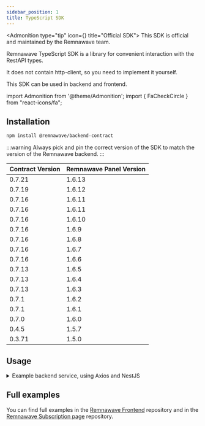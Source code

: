 ```yaml
---
sidebar_position: 1
title: TypeScript SDK
---
```


<Admonition type="tip" icon={<FaCheckCircle />} title="Official SDK">
This SDK is official and maintained by the Remnawave team.
</Admonition>

Remnawave TypeScript SDK is a library for convenient interaction with the RestAPI types.

It does not contain http-client, so you need to implement it yourself.

This SDK can be used in backend and frontend.

import Admonition from '@theme/Admonition';
import { FaCheckCircle } from "react-icons/fa";

## Installation

```bash
npm install @remnawave/backend-contract
```

:::warning
Always pick and pin the correct version of the SDK to match the version of the Remnawave backend.
:::

| Contract Version | Remnawave Panel Version |
| ---------------- | ----------------------- |
| 0.7.21           | 1.6.13                  |
| 0.7.19           | 1.6.12                  |
| 0.7.16           | 1.6.11                  |
| 0.7.16           | 1.6.11                  |
| 0.7.16           | 1.6.10                  |
| 0.7.16           | 1.6.9                   |
| 0.7.16           | 1.6.8                   |
| 0.7.16           | 1.6.7                   |
| 0.7.16           | 1.6.6                   |
| 0.7.13           | 1.6.5                   |
| 0.7.13           | 1.6.4                   |
| 0.7.13           | 1.6.3                   |
| 0.7.1            | 1.6.2                   |
| 0.7.1            | 1.6.1                   |
| 0.7.0            | 1.6.0                   |
| 0.4.5            | 1.5.7                   |
| 0.3.71           | 1.5.0                   |

## Usage

<details>
<summary>Example backend service, using Axios and NestJS</summary>

```typescript
import axios from 'axios'

import { Injectable, Logger } from '@nestjs/common'
import { ConfigService } from '@nestjs/config'

import { GetUserByUsernameCommand } from '@remnawave/backend-contract'

import { ICommandResponse } from '../types/command-response.type'

@Injectable()
export class AxiosService {
    public axiosInstance: AxiosInstance
    private readonly logger = new Logger(AxiosService.name)

    constructor(private readonly configService: ConfigService) {
        this.axiosInstance = axios.create({
            baseURL: this.configService.getOrThrow('REMNAWAVE_PANEL_URL'),
            timeout: 45_000,
            headers: {
                // highlight-next-line-green
                'x-forwarded-for': '127.0.0.1', // use this headers to bypass the panel reverse proxy restrictions. So you can access the panel from bridge networks: http://remnawave:3000
                // highlight-next-line-green
                'x-forwarded-proto': 'https', // use this headers to bypass the panel reverse proxy restrictions. So you can access the panel from bridge networks: http://remnawave:3000
                Authorization: `Bearer ${this.configService.get('REMNAWAVE_API_TOKEN')}`
            }
        })

        const caddyAuthApiToken = this.configService.get('CADDY_AUTH_API_TOKEN')

        if (caddyAuthApiToken) {
            this.axiosInstance.defaults.headers.common['X-Api-Key'] = caddyAuthApiToken
        }
    }

    public async getUserByUsername(
        username: string
    ): Promise<ICommandResponse<GetUserByUsernameCommand.Response>> {
        try {
            const response = await this.axiosInstance.request<GetUserByUsernameCommand.Response>({
                method: GetUserByUsernameCommand.endpointDetails.REQUEST_METHOD,
                url: GetUserByUsernameCommand.url(username)
            })

            return {
                isOk: true,
                response: response.data
            }
        } catch (error) {
            if (error instanceof AxiosError) {
                this.logger.error('Error in Axios GetUserByUsername Request:', error.message)

                return {
                    isOk: false
                }
            } else {
                this.logger.error('Error in GetUserByUsername Request:', error)

                return {
                    isOk: false
                }
            }
        }
    }
}
```

</details>

## Full examples

You can find full examples in the [Remnawave Frontend](https://github.com/remnawave/frontend) repository and in the [Remnawave Subscription page](https://github.com/remnawave/subscription-page) repository.
